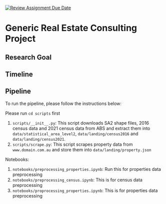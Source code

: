 [![Review Assignment Due Date](https://classroom.github.com/assets/deadline-readme-button-24ddc0f5d75046c5622901739e7c5dd533143b0c8e959d652212380cedb1ea36.svg)](https://classroom.github.com/a/SGWUF1eE)
# Generic Real Estate Consulting Project

## Research Goal

## Timeline

## Pipeline

To run the pipeline, please follow the instructions below:

Please run ```cd scripts``` first
1. `scripts/__init__.py`: This script downloads SA2 shape files, 2016 census data and 2021 census data from ABS and extract them into `data/statistical_area_level2`, `data/landing/census2016` and `data/landing/census2021`.
2. `scripts/scrape.py`: This script scrapes property data from `www.domain.com.au` and store them into `data/landing/property.json`

Notebooks:
1. `notebooks/preprocessing_properties.ipynb`: Run this for properties data preprocessing
2. `notebooks/preprocessing_census.ipynb`: This is for census data preprocessing
3. `notebooks/proprocessing_properties.ipynb`: This is for properties data preprocessing
